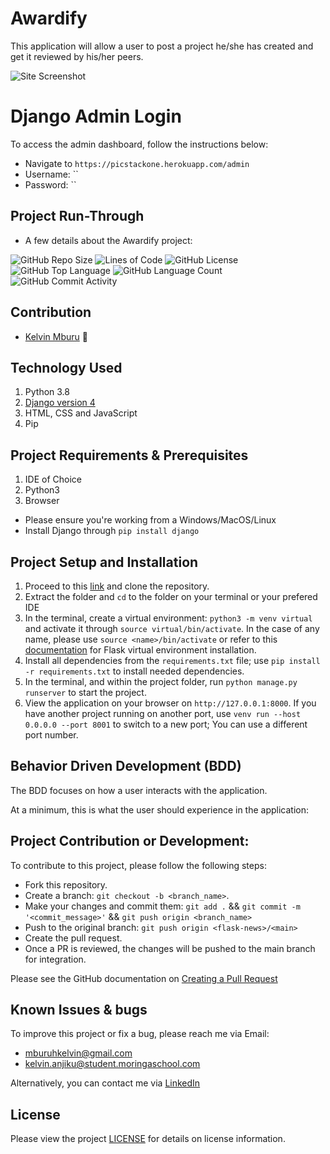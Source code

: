 # Awardify
This application will allow a user to post a project he/she has created and get it reviewed by his/her peers.

![Site Screenshot]()

# Django Admin Login
To access the admin dashboard, follow the instructions below:

* Navigate to `https://picstackone.herokuapp.com/admin`
* Username: ``
* Password: ``

## Project Run-Through
* A few details about the Awardify project:

![GitHub Repo Size](https://img.shields.io/github/repo-size/kelvinmburu/awardify)
![Lines of Code](https://img.shields.io/tokei/lines/github/kelvinmburu/awardify)
![GitHub License](https://img.shields.io/github/license/kelvinmburu/awardify)
![GitHub Top Language](https://img.shields.io/github/languages/top/kelvinmburu/awardify)
![GitHub Language Count](https://img.shields.io/github/languages/count/kelvinmburu/awardify)
![GitHub Commit Activity](https://img.shields.io/github/commit-activity/w/kelvinmburu/awardify)

## Contribution
- [Kelvin Mburu](https://github.com/kelvinmburu) 📖

## Technology Used

1. Python 3.8
2. [Django version 4](https://docs.djangoproject.com/en/4.0/)
3. HTML, CSS and JavaScript
4. Pip
## Project Requirements & Prerequisites

1. IDE of Choice
2. Python3
3. Browser

* Please ensure you're working from a Windows/MacOS/Linux
* Install Django through `pip install django`

## Project Setup and Installation

1. Proceed to this [link](https://github.com/kelvinmburu/awardify.git) and clone the repository.
2. Extract the folder and `cd` to the folder on your terminal or your prefered IDE
3. In the terminal, create a virtual environment: `python3 -m venv virtual` and activate it through `source virtual/bin/activate`. In the case of any name, please use `source <name>/bin/activate` or refer to this [documentation](https://stackoverflow.com/questions/31252791/flask-importerror-no-module-named-flask) for Flask virtual environment installation.
4. Install all dependencies from the `requirements.txt` file; use `pip install -r requirements.txt` to install needed dependencies.
6. In the terminal, and within the project folder, run `python manage.py runserver` to start the project.
7. View the application on your browser on `http://127.0.0.1:8000`. If you have another project running on another port, use `venv run --host 0.0.0.0 --port 8001` to switch to a new port; You can use a different port number.

## Behavior Driven Development (BDD)

The BDD focuses on how a user interacts with the application.

At a minimum, this is what the user should experience in the application:


## Project Contribution or Development:

To contribute to this project, please follow the following steps:
* Fork this repository.
* Create a branch: `git checkout -b <branch_name>`.
* Make your changes and commit them: `git add .` && `git commit -m '<commit_message>'` && `git push origin <branch_name>`
* Push to the original branch: `git push origin <flask-news>/<main>`
* Create the pull request.
* Once a PR is reviewed, the changes will be pushed to the main branch for integration.

Please see the GitHub documentation on [Creating a Pull Request](https://help.github.com/en/github/collaborating-with-issues-and-pull-requests/creating-a-pull-request)

## Known Issues & bugs

To improve this project or fix a bug, please reach me via Email:
* [mburuhkelvin@gmail.com](mailto:mburuhkelvin@gmail.com)
* [kelvin.anjiku@student.moringaschool.com](mailto:kelvin.anjiku@student.moringaschool.com)

Alternatively, you can contact me via [LinkedIn](https://www.linkedin.com/in/kelvin-m-560a25135/)

## License

Please view the project [LICENSE](LICENSE) for details on license information.